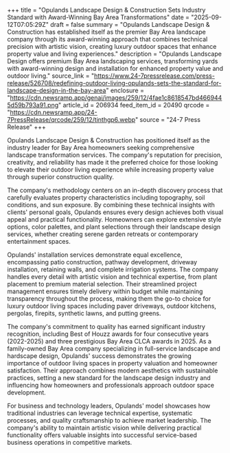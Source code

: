 +++
title = "Opulands Landscape Design & Construction Sets Industry Standard with Award-Winning Bay Area Transformations"
date = "2025-09-12T07:05:29Z"
draft = false
summary = "Opulands Landscape Design & Construction has established itself as the premier Bay Area landscape company through its award-winning approach that combines technical precision with artistic vision, creating luxury outdoor spaces that enhance property value and living experiences."
description = "Opulands Landscape Design offers premium Bay Area landscaping services, transforming yards with award-winning design and installation for enhanced property value and outdoor living."
source_link = "https://www.24-7pressrelease.com/press-release/526708/redefining-outdoor-living-opulands-sets-the-standard-for-landscape-design-in-the-bay-area"
enclosure = "https://cdn.newsramp.app/genai/images/259/12/4fae1c8618547bd4669445d59b793a91.png"
article_id = 206934
feed_item_id = 20490
qrcode = "https://cdn.newsramp.app/24-7PressRelease/qrcode/259/12/tinthgp6.webp"
source = "24-7 Press Release"
+++

<p>Opulands Landscape Design & Construction has positioned itself as the industry leader for Bay Area homeowners seeking comprehensive landscape transformation services. The company's reputation for precision, creativity, and reliability has made it the preferred choice for those looking to elevate their outdoor living experience while increasing property value through superior construction quality.</p><p>The company's methodology centers on an in-depth discovery process that carefully evaluates property characteristics including topography, soil conditions, and sun exposure. By combining these technical insights with clients' personal goals, Opulands ensures every design achieves both visual appeal and practical functionality. Homeowners can explore extensive style options, color palettes, and plant selections through their landscape design services, whether creating serene garden retreats or contemporary entertainment spaces.</p><p>Opulands' installation services demonstrate equal excellence, encompassing patio construction, pathway development, driveway installation, retaining walls, and complete irrigation systems. The company handles every detail with artistic vision and technical expertise, from plant placement to premium material selection. Their streamlined project management ensures timely delivery within budget while maintaining transparency throughout the process, making them the go-to choice for luxury outdoor living spaces including paver driveways, outdoor kitchens, pergolas, firepits, synthetic lawns, and putting greens.</p><p>The company's commitment to quality has earned significant industry recognition, including Best of Houzz awards for four consecutive years (2022-2025) and three prestigious Bay Area CLCA awards in 2025. As a family-owned Bay Area company specializing in full-service landscape and hardscape design, Opulands' success demonstrates the growing importance of outdoor living spaces in property valuation and homeowner satisfaction. Their approach combines modern aesthetics with sustainable practices, setting a new standard for the landscape design industry and influencing how homeowners and professionals approach outdoor space development.</p><p>For business and technology leaders, Opulands' model showcases how traditional industries can leverage technical expertise, systematic processes, and quality craftsmanship to achieve market leadership. The company's ability to maintain artistic vision while delivering practical functionality offers valuable insights into successful service-based business operations in competitive markets.</p>